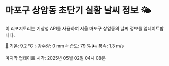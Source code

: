 
# 마포구 상암동 초단기 실황 날씨 정보 🌤️

이 리포지토리는 기상청 API를 사용하여 서울 마포구 상암동의 날씨 정보를 업데이트합니다. 

🌡️ 기온: 9.2 ℃
💧 강수량: 0 mm
💦 습도: 79 %
🌬️ 풍속: 1.3 m/s

마지막 업데이트 시각: 2025년 05월 02일 04시 08분    
